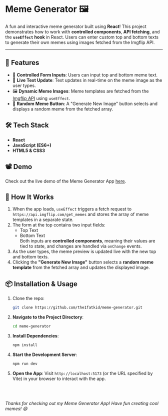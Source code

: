 # Meme Generator 🖼️ 

A fun and interactive meme generator built using **React**! This project demonstrates how to work with **controlled components**, **API fetching**, and the **`useEffect` hook** in React. Users can enter custom top and bottom texts to generate their own memes using images fetched from the Imgflip API.

---

## 🚀 Features

- 💬 **Controlled Form Inputs**: Users can input top and bottom meme text.
- 🔄 **Live Text Update**: Text updates in real-time on the meme image as the user types.
- 🖼️ **Dynamic Meme Images**: Meme templates are fetched from the [Imgflip API](https://api.imgflip.com/get_memes) using `useEffect`.
- 🎲 **Random Meme Button**: A "Generate New Image" button selects and displays a random meme from the fetched array.


## 🛠️ Tech Stack

- **React**
- **JavaScript (ES6+)**
- **HTML5 & CSS3**

## 📽️ Demo
Check out the live demo of the Meme Generator App [here](https://the1fatkid.github.io/meme-generator/).


## 📝 How It Works

1. When the app loads, `useEffect` triggers a fetch request to `https://api.imgflip.com/get_memes` and stores the array of meme templates in a separate state.
2. The form at the top contains two input fields:
   - Top Text
   - Bottom Text  
   Both inputs are **controlled components**, meaning their values are tied to state, and changes are handled via `onChange` events.
3. As the user types, the meme preview is updated live with the new top and bottom texts.
4. Clicking the **"Generate New Image"** button selects a **random meme template** from the fetched array and updates the displayed image.



## 📦 Installation & Usage

1. Clone the repo:
   ```bash
   git clone https://github.com/the1fatkid/meme-generator.git
   ```

2. **Navigate to the Project Directory**:
    ```bash
    cd meme-generator
    ```

3. **Install Dependencies**:
    ```bash
    npm install
    ```

4. **Start the Development Server**:
    ```bash
    npm run dev
    ```

5. **Open the App**:
   Visit `http://localhost:5173` (or the URL specified by Vite) in your browser to interact with the app.

<br><br>

*Thanks for checking out my Meme Generator App! Have fun creating cool memes! 😄*   


